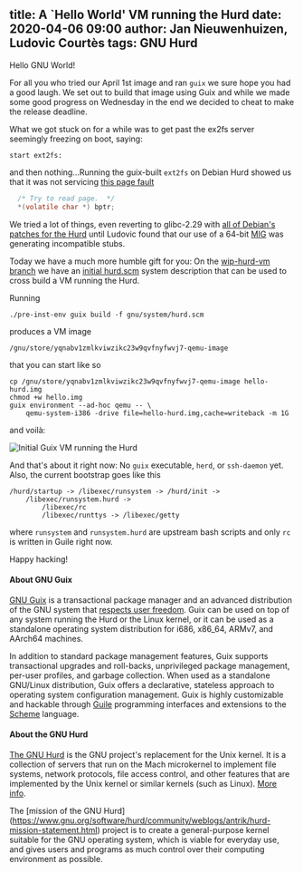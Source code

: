 title: A `Hello World' VM running the Hurd
date: 2020-04-06 09:00
author: Jan Nieuwenhuizen, Ludovic Courtès
tags: GNU Hurd
---
Hello GNU World!

For all you who tried our April 1st image and ran `guix` we sure hope
you had a good laugh.  We set out to build that image using Guix and
while we made some good progress on Wednesday in the end we decided to
cheat to make the release deadline.

What we got stuck on for a while was to get past the ex2fs server
seemingly freezing on boot, saying:

```
start ext2fs:
```

and then nothing...Running the guix-built `ext2fs` on Debian Hurd
showed us that it was not servicing [this page
fault](http://git.savannah.gnu.org/cgit/hurd/hurd.git/tree/ext2fs/pager.c#n1146)


```C
  /* Try to read page.  */
  *(volatile char *) bptr;
```

We tried a lot of things, even reverting to glibc-2.29 with [all of
Debian's patches for the
Hurd](https://salsa.debian.org/glibc-team/glibc/-/tree/glibc-2.29/debian/patches/hurd-i386)
until Ludovic found that our use of a 64-bit
[MIG](https://gnu.org/s/mig) was generating incompatible stubs.

Today we have a much more humble gift for you: On the [wip-hurd-vm
branch](http://git.savannah.gnu.org/cgit/guix.git/log/?h=wip-hurd-vm)
we have an [initial
hurd.scm](http://git.savannah.gnu.org/cgit/guix.git/tree/gnu/system/hurd.scm?h=wip-hurd-vm)
system description that can be used to cross build a VM running the
Hurd.

Running

```
./pre-inst-env guix build -f gnu/system/hurd.scm
```

produces a VM image


```
/gnu/store/yqnabv1zmlkviwzikc23w9qvfnyfwvj7-qemu-image
```

that you can start like so

```
cp /gnu/store/yqnabv1zmlkviwzikc23w9qvfnyfwvj7-qemu-image hello-hurd.img
chmod +w hello.img
guix environment --ad-hoc qemu -- \
    qemu-system-i386 -drive file=hello-hurd.img,cache=writeback -m 1G
```

and voilà:

![Initial Guix VM running the Hurd](../../../static/blog/img/guix-hello-hurd.png)

And that's about it right now: No `guix` executable, `herd`, or
`ssh-daemon` yet.  Also, the current bootstrap goes like this

```
/hurd/startup -> /libexec/runsystem -> /hurd/init ->
    /libexec/runsystem.hurd ->
        /libexec/rc
        /libexec/runttys -> /libexec/getty
```

where `runsystem` and `runsystem.hurd` are upstream bash scripts and
only `rc` is written in Guile right now.

Happy hacking!

#### About GNU Guix

[GNU Guix](https://www.gnu.org/software/guix) is a transactional package
manager and an advanced distribution of the GNU system that [respects
user
freedom](https://www.gnu.org/distros/free-system-distribution-guidelines.html).
Guix can be used on top of any system running the Hurd or the Linux
kernel, or it can be used as a standalone operating system distribution
for i686, x86_64, ARMv7, and AArch64 machines.

In addition to standard package management features, Guix supports
transactional upgrades and roll-backs, unprivileged package management,
per-user profiles, and garbage collection.  When used as a standalone
GNU/Linux distribution, Guix offers a declarative, stateless approach to
operating system configuration management.  Guix is highly customizable
and hackable through [Guile](https://www.gnu.org/software/guile)
programming interfaces and extensions to the
[Scheme](http://schemers.org) language.

#### About the GNU Hurd

[The GNU Hurd](https://www.gnu.org/software/hurd) is the GNU project's
replacement for the Unix kernel.  It is a collection of servers that
run on the Mach microkernel to implement file systems, network
protocols, file access control, and other features that are
implemented by the Unix kernel or similar kernels (such as Linux).
[More
info](https://www.gnu.org/software/hurd/hurd/documentation.html).

The [mission of the GNU Hurd]
(https://www.gnu.org/software/hurd/community/weblogs/antrik/hurd-mission-statement.html)
project is to create a general-purpose kernel suitable for the GNU
operating system, which is viable for everyday use, and gives users
and programs as much control over their computing environment as
possible.
